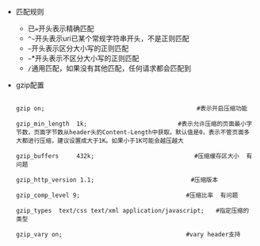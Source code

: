 - 匹配规则

  - 已`=`开头表示精确匹配
  - `^~`开头表示uri已某个常规字符串开头，不是正则匹配
  - `~`开头表示区分大小写的正则匹配
  - `~`*开头表示不区分大小写的正则匹配
  - `/`通用匹配，如果没有其他匹配，任何请求都会匹配到

- gzip配置

  ```nginx
  
  gzip on;        　　　　　　　　　　　　　　　　　　     #表示开启压缩功能
  
  gzip_min_length  1k; 　　　　　　　　　　　　　   #表示允许压缩的页面最小字节数，页面字节数从header头的Content-Length中获取。默认值是0，表示不管页面多大都进行压缩，建议设置成大于1K。如果小于1K可能会越压越大
  
  gzip_buffers     432k;　　 　　　　　　　　　　 　 　  #压缩缓存区大小  有问题
  
  gzip_http_version 1.1; 　　　　　　　　　　　　　　   #压缩版本
  
  gzip_comp_level 9;　　　　　　　　　　　　　　  　   #压缩比率  有问题
  
  gzip_types  text/css text/xml application/javascript;　　#指定压缩的类型
  
  gzip_vary on;　　　　　　　　　　　　　　　　　    　 #vary header支持
  ```

  
